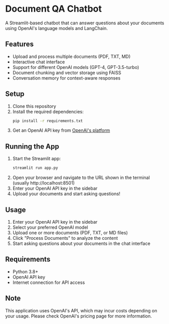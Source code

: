 # Document QA Chatbot

A Streamlit-based chatbot that can answer questions about your documents using OpenAI's language models and LangChain.

## Features

- Upload and process multiple documents (PDF, TXT, MD)
- Interactive chat interface
- Support for different OpenAI models (GPT-4, GPT-3.5-turbo)
- Document chunking and vector storage using FAISS
- Conversation memory for context-aware responses

## Setup

1. Clone this repository
2. Install the required dependencies:
   ```bash
   pip install -r requirements.txt
   ```
3. Get an OpenAI API key from [OpenAI's platform](https://platform.openai.com/api-keys)

## Running the App

1. Start the Streamlit app:
   ```bash
   streamlit run app.py
   ```
2. Open your browser and navigate to the URL shown in the terminal (usually http://localhost:8501)
3. Enter your OpenAI API key in the sidebar
4. Upload your documents and start asking questions!

## Usage

1. Enter your OpenAI API key in the sidebar
2. Select your preferred OpenAI model
3. Upload one or more documents (PDF, TXT, or MD files)
4. Click "Process Documents" to analyze the content
5. Start asking questions about your documents in the chat interface

## Requirements

- Python 3.8+
- OpenAI API key
- Internet connection for API access

## Note

This application uses OpenAI's API, which may incur costs depending on your usage. Please check OpenAI's pricing page for more information. 